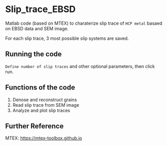 # Slip_trace_EBSD

Matlab code (based on MTEX) to charaterize slip trace of `HCP metal` basaed on EBSD data and SEM image.

For each slip trace,  3 most possible slip systems are saved.


Running the code
-----------------------------------------------------------------------------------------
`Define number of slip traces` and other optional parameters, then click run.


Functions of the code
-----------------------------------------------------------------------------------------
1. Denose and reconstruct grains
2. Read slip trace from SEM image
3. Analyze and plot slip traces


Further Reference
-----------------------------------------------------------------------------------------
MTEX: https://mtex-toolbox.github.io

